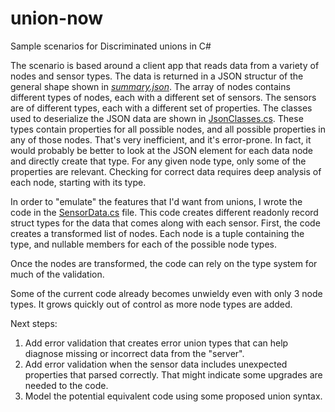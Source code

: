 # union-now

Sample scenarios for Discriminated unions in C#

The scenario is based around a client app that reads data from a variety of nodes and sensor types. The data is returned in a JSON structur of the general shape shown in [*summary.json*](summary.json). The array of nodes contains different types of nodes, each with a different set of sensors. The sensors are of different types, each with a different set of properties. The classes used to deserialize the JSON data are shown in [JsonClasses.cs](JsonClasses.cs). These types contain properties for all possible nodes, and all possible properties in any of those nodes. That's very inefficient, and it's error-prone. In fact, it would probably be better to look at the JSON element for each data node and directly create that type. For any given node type, only some of the properties are relevant. Checking for correct data requires deep analysis of each node, starting with its type.

In order to "emulate" the features that I'd want from unions, I wrote the code in the [SensorData.cs](SensorData.cs) file. This code creates different readonly record struct types for the data that comes along with each sensor. First, the code creates a transformed list of nodes. Each node is a tuple containing the type, and nullable members for each of the possible node types.

Once the nodes are transformed, the code can rely on the type system for much of the validation.

Some of the current code already becomes unwieldy even with only 3 node types. It grows quickly out of control as more node types are added.

Next steps:

1. Add error validation that creates error union types that can help diagnose missing or incorrect data from the "server".
1. Add error validation when the sensor data includes unexpected properties that parsed correctly. That might indicate some upgrades are needed to the code.
1. Model the potential equivalent code using some proposed union syntax.
